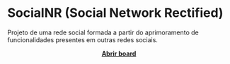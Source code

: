 # SocialNR (Social Network Rectified)

Projeto de uma rede social formada a partir do aprimoramento de funcionalidades presentes em outras redes sociais.

<div align="center"><b>
  
[Abrir board](https://github.com/orgs/socialnr/projects/1)

</b></div>
